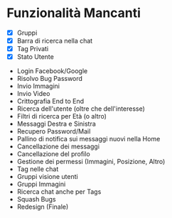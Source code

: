 # Funzionalità Mancanti

- [x] Gruppi 
- [x] Barra di ricerca nella chat
- [x] Tag Privati
- [x] Stato Utente 
- Login Facebook/Google 
- Risolvo Bug Password 
- Invio Immagini 
- Invio Video 
- Crittografia End to End 
- Ricerca dell'utente (oltre che dell'interesse) 
- Filtri di ricerca per Età (o altro) 
- Messaggi Destra e Sinistra
- Recupero Password/Mail
- Pallino di notifica sui messaggi nuovi nella Home 
- Cancellazione dei messaggi 
- Cancellazione del profilo 
- Gestione dei permessi (Immagini, Posizione, Altro)
- Tag nelle chat
- Gruppi visione utenti
- Gruppi Immagini
- Ricerca chat anche per Tags
- Squash Bugs 
- Redesign (Finale) 
